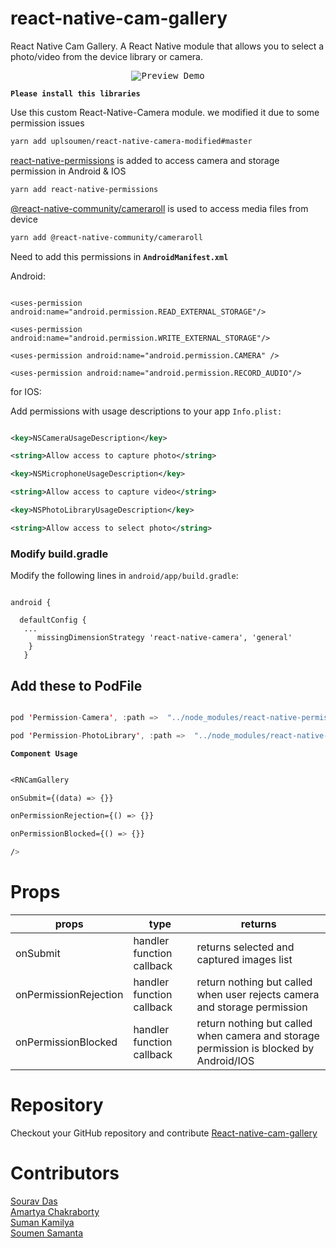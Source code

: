 
# react-native-cam-gallery

React Native Cam Gallery. A React Native module that allows you to select a photo/video from the device library or camera.

<p  align="center">

<kbd>

<img  src="https://github.com/novamaster-git/openSourceResources/blob/main/RNcamGalleryPreview.gif?raw=true" title="Preview Demo"/>

</kbd>

</p>



****`Please install this libraries`****

Use this custom React-Native-Camera module. we modified it due to some permission issues

```bash
yarn add uplsoumen/react-native-camera-modified#master

```

  [react-native-permissions](https://www.npmjs.com/package/react-native-permissions "react-native-permissions") is added to access camera and storage permission in Android & IOS

```bash
yarn add react-native-permissions

```

  

[@react-native-community/cameraroll](https://www.npmjs.com/package/@react-native-community/cameraroll "@react-native-community/cameraroll") is used to access media files from device
```bash
yarn add @react-native-community/cameraroll

```




Need to add this permissions in **`AndroidManifest.xml`**

  

Android:

  

```arduino

<uses-permission android:name="android.permission.READ_EXTERNAL_STORAGE"/>

<uses-permission android:name="android.permission.WRITE_EXTERNAL_STORAGE"/>

<uses-permission android:name="android.permission.CAMERA" />

<uses-permission android:name="android.permission.RECORD_AUDIO"/>

```

  

for IOS:

  

Add permissions with usage descriptions to your app `Info.plist:`

  

```xml

<key>NSCameraUsageDescription</key>

<string>Allow access to capture photo</string>

<key>NSMicrophoneUsageDescription</key>

<string>Allow access to capture video</string>

<key>NSPhotoLibraryUsageDescription</key>

<string>Allow access to select photo</string>

```

  

### **Modify build.gradle**

  

Modify the following lines in `android/app/build.gradle`:

  

```

android {

  defaultConfig {
   ...
      missingDimensionStrategy 'react-native-camera', 'general'
  	}
   }

```

  

## Add these to PodFile

  

```swift

pod 'Permission-Camera', :path =>  "../node_modules/react-native-permissions/ios/Camera"

pod 'Permission-PhotoLibrary', :path =>  "../node_modules/react-native-permissions/ios/PhotoLibrary"

```

  
  

****`Component Usage`****

  

```css

<RNCamGallery

onSubmit={(data) => {}}

onPermissionRejection={() => {}}

onPermissionBlocked={() => {}}

/>

```

# Props


| props | type |  returns |
|--|--|--|
| onSubmit | handler function callback | returns selected and captured images list |
| onPermissionRejection | handler function callback | return nothing but called when user rejects camera and storage permission |
| onPermissionBlocked | handler function callback | return nothing but called when camera and storage permission is blocked by Android/IOS |


# Repository 
Checkout your GitHub repository and contribute
[React-native-cam-gallery](https://github.com/uplsourav/react-native-cam-gallery "React-native-cam-gallery") <br/>

# Contributors 
[Sourav Das](https://github.com/uplsourav "UplSourav") <br/>
[Amartya Chakraborty](https://github.com/amartyach98 "Amartya Chakraborty") <br/>
[Suman Kamilya](https://github.com/sumankamilya "Suman Kamilya") <br/>
[Soumen Samanta](https://github.com/novamaster-git "Soumen Samanta") <br/>


